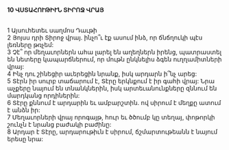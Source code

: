 **10 ՎՍՏԱՀՈՒԹԻՒՆ ՏԻՐՈՋ ՎՐԱՅ**

\
1 Այսուհետեւ սաղմոս Դաւթի\
2 Յոյսս դրի Տիրոջ վրայ.
ինչո՞ւ էք ասում ինձ, որ ճնճղուկի պէս լեռները թռչեմ:\
3 Չէ՞ որ մեղաւորներն ահա լարել են աղեղներն իրենց,
պատրաստել են նետերը կապարճներում,
որ մութն ընկնելիս ձգեն ուղղամիտների վրայ:\
4 Ինչ դու շինեցիր աւերեցին նրանք,
իսկ արդարն ի՞նչ արեց:\
5 Տէրն իր սուրբ տաճարում է,
Տէրը երկնքում է իր գահի վրայ:
Նրա աչքերը նայում են տնանկներին,
իսկ արտեւանունքները զննում են մարդկանց որդիներին:\
6 Տէրը քննում է արդարին եւ ամբարշտին.
ով սիրում է մեղքը ատում է անձն իր:\
7 Մեղաւորների վրայ որոգայթ, հուր եւ ծծումբ կը տեղայ,
փոթորկի շունչն է նրանց բաժակի բաժինը:\
8 Արդար է Տէրը, արդարութիւն է սիրում,
ճշմարտութեանն է նայում երեսը նրա:
